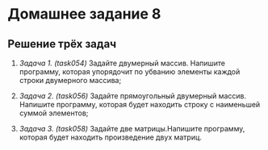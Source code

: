 # Домашнее задание 8

## Решение трёх задач

1. *Задача 1. (task054)* Задайте двумерный массив. Напишите программу, которая упорядочит по убванию элементы каждой строки двумерного массива;

2. *Задача 2. (task056)* Задайте прямоугольный двумерный массив. Напишите программу, которая будет находить строку с наименьшей суммой элементов;

3. *Задача 3. (task058)* Задайте две матрицы.Напишите программу, которая будет находить произведение двух матриц.